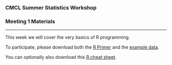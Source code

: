 
### CMCL Summer Statistics Workshop

### Meeting 1 Materials

------------------------------------------------------------------------

This week we will cover the very basics of R programming.

To participate, please download both the [R Primer](https://github.com/dconroybeam/SummerStats2025/blob/main/Meeting%201/R-Primer.pdf) and the [example data](https://github.com/dconroybeam/SummerStats2025/blob/main/Meeting%201/Meeting%201%20Example%20Data.csv).

You can optionally also download this [R cheat sheet](https://github.com/dconroybeam/SummerStats2025/blob/main/Meeting%201/base-r-cheat-sheet.pdf).
